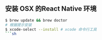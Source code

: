 ## 安装 OSX 的React Native 环境
```sh
$ brew update && brew doctor
# 根据提示安装
$ xcode-select --install # xcode 命令行工具
```sh
